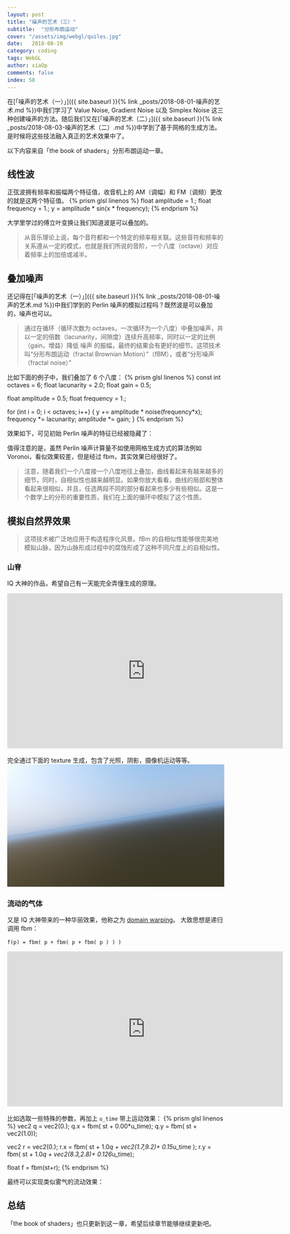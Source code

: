 ```yaml
---
layout: post
title: "噪声的艺术（三）"
subtitle:  "分形布朗运动"
cover: "/assets/img/webgl/quiles.jpg"
date:   2018-08-10
category: coding
tags: WebGL
author: xiaOp
comments: false
index: 58
---
```


在[「噪声的艺术（一）」]({{ site.baseurl }}{% link _posts/2018-08-01-噪声的艺术.md %})中我们学习了 Value Noise, Gradient Noise 以及 Simplex Noise 这三种创建噪声的方法。随后我们又在[「噪声的艺术（二）」]({{ site.baseurl }}{% link _posts/2018-08-03-噪声的艺术（二）.md %})中学到了基于网格的生成方法。是时候将这些技法融入真正的艺术效果中了。

以下内容来自「the book of shaders」分形布朗运动一章。

## 线性波

正弦波拥有频率和振幅两个特征值，收音机上的 AM（调幅）和 FM（调频）更改的就是这两个特征值。
{% prism glsl linenos %}
float amplitude = 1.;
float frequency = 1.;
y = amplitude * sin(x * frequency);
{% endprism %}

大学里学过的傅立叶变换让我们知道波是可以叠加的。

> 从音乐理论上说，每个音符都和一个特定的频率相关联。这些音符和频率的关系遵从一定的模式，也就是我们所说的音阶，一个八度（octave）对应着频率上的加倍或减半。

## 叠加噪声

还记得在[「噪声的艺术（一）」]({{ site.baseurl }}{% link _posts/2018-08-01-噪声的艺术.md %})中我们学到的 Perlin 噪声的模拟过程吗？既然波是可以叠加的，噪声也可以。

> 通过在循环（循环次数为 octaves，一次循环为一个八度）中叠加噪声，并以一定的倍数（lacunarity，间隙度）连续升高频率，同时以一定的比例（gain，增益）降低 噪声 的振幅，最终的结果会有更好的细节。这项技术叫“分形布朗运动（fractal Brownian Motion）”（fBM），或者“分形噪声（fractal noise）”

比如下面的例子中，我们叠加了 6 个八度：
{% prism glsl linenos %}
const int octaves = 6;
float lacunarity = 2.0;
float gain = 0.5;

float amplitude = 0.5;
float frequency = 1.;

for (int i = 0; i < octaves; i++) {
	y += amplitude * noise(frequency*x);
	frequency *= lacunarity;
	amplitude *= gain;
}
{% endprism %}

效果如下，可见初始 Perlin 噪声的特征已经被隐藏了：
<div class="glsl-canvas-wrapper">
    <canvas class="glslCanvas" data-fragment-url="{{ site.baseurl }}/assets/shaders/fbm.frag" width="300" height="300"></canvas>
</div>

值得注意的是，虽然 Perlin 噪声计算量不如使用网格生成方式的算法例如 Voronoi，看似效果较差，但是经过 fbm，其实效果已经很好了。

> 注意，随着我们一个八度接一个八度地往上叠加，曲线看起来有越来越多的细节，同时，自相似性也越来越明显。如果你放大看看，曲线的局部和整体看起来很相似，并且，任选两段不同的部分看起来也多少有些相似。这是一个数学上的分形的重要性质，我们在上面的循环中模拟了这个性质。

## 模拟自然界效果

> 这项技术被广泛地应用于构造程序化风景。fBm 的自相似性能够很完美地模拟山脉，因为山脉形成过程中的腐蚀形成了这种不同尺度上的自相似性。

### 山脊

IQ 大神的作品，希望自己有一天能完全弄懂生成的原理。
<div class="glsl-canvas-wrapper">
    <iframe width="640" height="360" frameborder="0" src="https://www.shadertoy.com/embed/MdX3Rr?gui=true&t=10&paused=true&muted=false" allowfullscreen></iframe>
</div>

完全通过下面的 texture 生成，包含了光照，阴影，摄像机运动等等。
![](/assets/img/webgl/iq-texture.jpg)

### 流动的气体

又是 IQ 大神带来的一种华丽效果，他称之为 [domain warping](http://www.iquilezles.org/www/articles/warp/warp.htm)。
大致思想是递归调用 fbm：
```
f(p) = fbm( p + fbm( p + fbm( p ) ) ) 
```

<div class="glsl-canvas-wrapper">
    <iframe width="640" height="360" frameborder="0" src="https://www.shadertoy.com/embed/lsl3RH?gui=true&t=10&paused=true&muted=false" allowfullscreen></iframe>
</div>

比如选取一些特殊的参数，再加上 `u_time` 带上运动效果：
{% prism glsl linenos %}
vec2 q = vec2(0.);
q.x = fbm( st + 0.00*u_time);
q.y = fbm( st + vec2(1.0));

vec2 r = vec2(0.);
r.x = fbm( st + 1.0*q + vec2(1.7,9.2)+ 0.15*u_time );
r.y = fbm( st + 1.0*q + vec2(8.3,2.8)+ 0.126*u_time);

float f = fbm(st+r);
{% endprism %}

最终可以实现类似雾气的流动效果：
<div class="glsl-canvas-wrapper">
    <canvas class="glslCanvas" data-fragment-url="{{ site.baseurl }}/assets/shaders/domain-warping.frag" width="300" height="300"></canvas>
</div>

## 总结

「the book of shaders」也只更新到这一章，希望后续章节能够继续更新吧。